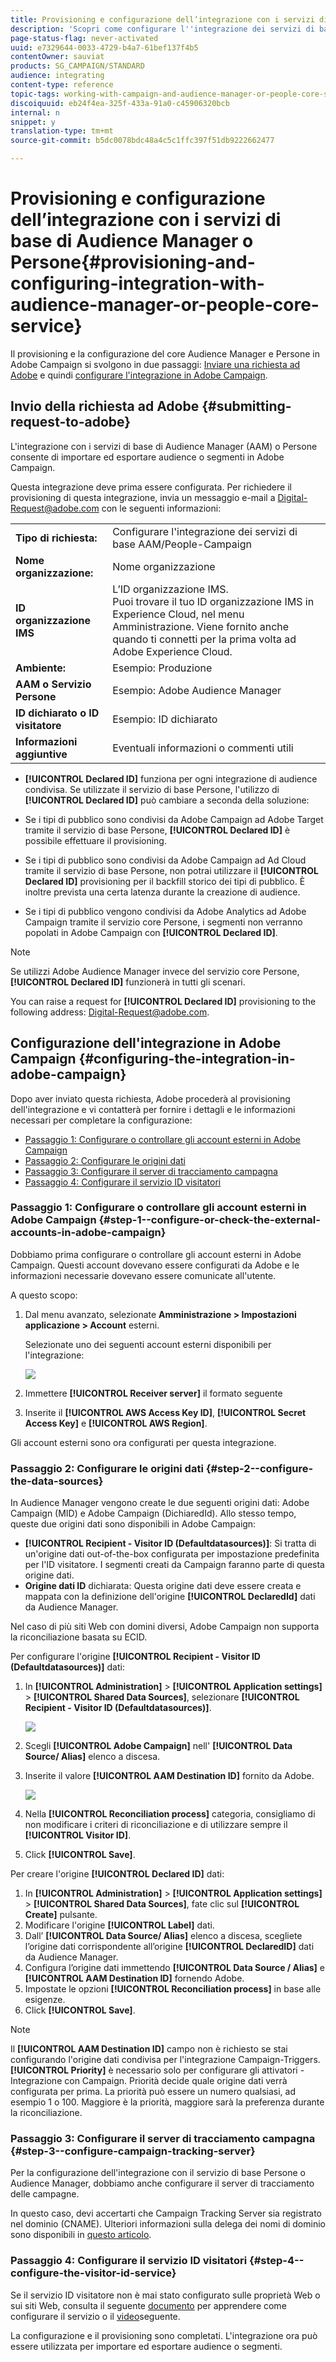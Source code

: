 ```yaml
---
title: Provisioning e configurazione dell’integrazione con i servizi di base di Audience Manager o Persone
description: 'Scopri come configurare l''integrazione dei servizi di base Audience Manager/Persone per iniziare a condividere audience o segmenti con le diverse soluzioni Adobe Experience Cloud. '
page-status-flag: never-activated
uuid: e7329644-0033-4729-b4a7-61bef137f4b5
contentOwner: sauviat
products: SG_CAMPAIGN/STANDARD
audience: integrating
content-type: reference
topic-tags: working-with-campaign-and-audience-manager-or-people-core-service
discoiquuid: eb24f4ea-325f-433a-91a0-c45906320bcb
internal: n
snippet: y
translation-type: tm+mt
source-git-commit: b5dc0078bdc48a4c5c1ffc397f51db9222662477

---
```



# Provisioning e configurazione dell’integrazione con i servizi di base di Audience Manager o Persone{#provisioning-and-configuring-integration-with-audience-manager-or-people-core-service}

Il provisioning e la configurazione del core Audience Manager e Persone in Adobe Campaign si svolgono in due passaggi: [Inviare una richiesta ad Adobe](#submitting-request-to-adobe) e quindi [configurare l'integrazione in Adobe Campaign](#configuring-the-integration-in-adobe-campaign).

## Invio della richiesta ad Adobe {#submitting-request-to-adobe}

L'integrazione con i servizi di base di Audience Manager (AAM) o Persone consente di importare ed esportare audience o segmenti in Adobe Campaign.

Questa integrazione deve prima essere configurata. Per richiedere il provisioning di questa integrazione, invia un messaggio e-mail a [Digital-Request@adobe.com](mailto:Digital-Request@adobe.com) con le seguenti informazioni:

<table> 
 <tbody> 
  <tr> 
   <td> <strong>Tipo di richiesta:</strong><br /> </td> 
   <td> Configurare l'integrazione dei servizi di base AAM/People-Campaign </td> 
  </tr> 
  <tr> 
   <td> <strong>Nome organizzazione:</strong><br /> </td> 
   <td> Nome organizzazione </td> 
  </tr> 
  <tr> 
   <td> <strong>ID organizzazione IMS</strong><br /> </td> 
   <td> L’ID organizzazione IMS. <br> Puoi trovare il tuo ID organizzazione IMS in Experience Cloud, nel menu Amministrazione. Viene fornito anche quando ti connetti per la prima volta ad Adobe Experience Cloud. </td> 
  </tr> 
  <tr> 
   <td> <strong>Ambiente:</strong><br /> </td> 
   <td> Esempio: Produzione </td> 
  </tr> 
  <tr> 
   <td> <strong>AAM o Servizio Persone</strong><br /> </td> 
   <td> Esempio: Adobe Audience Manager </td> 
  </tr> 
  <tr> 
   <td> <strong>ID dichiarato o ID visitatore</strong><br /> </td> 
   <td> Esempio: ID dichiarato </td> 
  </tr> 
  <tr> 
   <td> <strong>Informazioni aggiuntive</strong><br /> </td> 
   <td> Eventuali informazioni o commenti utili </td> 
  </tr> 
 </tbody> 
</table>

* **[!UICONTROL Declared ID]** funziona per ogni integrazione di audience condivisa. Se utilizzate il servizio di base Persone, l'utilizzo di **[!UICONTROL Declared ID]** può cambiare a seconda della soluzione:

* Se i tipi di pubblico sono condivisi da Adobe Campaign ad Adobe Target tramite il servizio di base Persone, **[!UICONTROL Declared ID]** è possibile effettuare il provisioning.
* Se i tipi di pubblico sono condivisi da Adobe Campaign ad Ad Cloud tramite il servizio di base Persone, non potrai utilizzare il **[!UICONTROL Declared ID]** provisioning per il backfill storico dei tipi di pubblico. È inoltre prevista una certa latenza durante la creazione di audience.
* Se i tipi di pubblico vengono condivisi da Adobe Analytics ad Adobe Campaign tramite il servizio core Persone, i segmenti non verranno popolati in Adobe Campaign con **[!UICONTROL Declared ID]**.

>[!NOTE]
>
>Se utilizzi Adobe Audience Manager invece del servizio core Persone, **[!UICONTROL Declared ID]** funzionerà in tutti gli scenari.

You can raise a request for **[!UICONTROL Declared ID]** provisioning to the following address: [Digital-Request@adobe.com](mailto:Digital-Request@adobe.com).

## Configurazione dell'integrazione in Adobe Campaign {#configuring-the-integration-in-adobe-campaign}

Dopo aver inviato questa richiesta, Adobe procederà al provisioning dell'integrazione e vi contatterà per fornire i dettagli e le informazioni necessari per completare la configurazione:

* [Passaggio 1: Configurare o controllare gli account esterni in Adobe Campaign](#step-1--configure-or-check-the-external-accounts-in-adobe-campaign)
* [Passaggio 2: Configurare le origini dati](#step-2--configure-the-data-sources)
* [Passaggio 3: Configurare il server di tracciamento campagna](#step-3--configure-campaign-tracking-server)
* [Passaggio 4: Configurare il servizio ID visitatori](#step-4--configure-the-visitor-id-service)

### Passaggio 1: Configurare o controllare gli account esterni in Adobe Campaign {#step-1--configure-or-check-the-external-accounts-in-adobe-campaign}

Dobbiamo prima configurare o controllare gli account esterni in Adobe Campaign. Questi account dovevano essere configurati da Adobe e le informazioni necessarie dovevano essere comunicate all'utente.

A questo scopo:

1. Dal menu avanzato, selezionate **Amministrazione &gt; Impostazioni applicazione &gt; Account** esterni.

   Selezionate uno dei seguenti account esterni disponibili per l'integrazione:

   ![](assets/integration_aam_1.png)

1. Immettere **[!UICONTROL Receiver server]** il formato seguente
1. Inserite il **[!UICONTROL AWS Access Key ID]**, **[!UICONTROL Secret Access Key]** e **[!UICONTROL AWS Region]**.

Gli account esterni sono ora configurati per questa integrazione.

### Passaggio 2: Configurare le origini dati {#step-2--configure-the-data-sources}

In Audience Manager vengono create le due seguenti origini dati: Adobe Campaign (MID) e Adobe Campaign (DichiaredId). Allo stesso tempo, queste due origini dati sono disponibili in Adobe Campaign:

* **[!UICONTROL Recipient - Visitor ID (Defaultdatasources)]**: Si tratta di un'origine dati out-of-the-box configurata per impostazione predefinita per l'ID visitatore. I segmenti creati da Campaign faranno parte di questa origine dati.
* **Origine dati ID** dichiarata: Questa origine dati deve essere creata e mappata con la definizione dell'origine **[!UICONTROL DeclaredId]** dati da Audience Manager.

Nel caso di più siti Web con domini diversi, Adobe Campaign non supporta la riconciliazione basata su ECID.

Per configurare l'origine **[!UICONTROL Recipient - Visitor ID (Defaultdatasources)]** dati:

1. In **[!UICONTROL Administration]** &gt; **[!UICONTROL Application settings]** &gt; **[!UICONTROL Shared Data Sources]**, selezionare **[!UICONTROL Recipient - Visitor ID (Defaultdatasources)]**.

   ![](assets/integration_aam_2.png)

1. Scegli **[!UICONTROL Adobe Campaign]** nell' **[!UICONTROL Data Source/ Alias]** elenco a discesa.
1. Inserite il valore **[!UICONTROL AAM Destination ID]** fornito da Adobe.

   ![](assets/integration_aam_3.png)

1. Nella **[!UICONTROL Reconciliation process]** categoria, consigliamo di non modificare i criteri di riconciliazione e di utilizzare sempre il **[!UICONTROL Visitor ID]**.
1. Click **[!UICONTROL Save]**.

Per creare l'origine **[!UICONTROL Declared ID]** dati:

1. In **[!UICONTROL Administration]** &gt; **[!UICONTROL Application settings]** &gt; **[!UICONTROL Shared Data Sources]**, fate clic sul **[!UICONTROL Create]** pulsante.
1. Modificare l'origine **[!UICONTROL Label]** dati.
1. Dall’ **[!UICONTROL Data Source/ Alias]** elenco a discesa, scegliete l’origine dati corrispondente all’origine **[!UICONTROL DeclaredID]** dati da Audience Manager.
1. Configura l’origine dati immettendo **[!UICONTROL Data Source / Alias]** e **[!UICONTROL AAM Destination ID]** fornendo Adobe.
1. Impostate le opzioni **[!UICONTROL Reconciliation process]** in base alle esigenze.
1. Click **[!UICONTROL Save]**.

>[!NOTE]
>
>Il **[!UICONTROL AAM Destination ID]** campo non è richiesto se stai configurando l'origine dati condivisa per l'integrazione [](../../integrating/using/configuring-triggers-in-experience-cloud.md)Campaign-Triggers. **[!UICONTROL Priority]** è necessario solo per configurare gli attivatori - Integrazione con Campaign. Priorità decide quale origine dati verrà configurata per prima. La priorità può essere un numero qualsiasi, ad esempio 1 o 100. Maggiore è la priorità, maggiore sarà la preferenza durante la riconciliazione.

### Passaggio 3: Configurare il server di tracciamento campagna {#step-3--configure-campaign-tracking-server}

Per la configurazione dell'integrazione con il servizio di base Persone o Audience Manager, dobbiamo anche configurare il server di tracciamento delle campagne.

In questo caso, devi accertarti che Campaign Tracking Server sia registrato nel dominio (CNAME). Ulteriori informazioni sulla delega dei nomi di dominio sono disponibili in [questo articolo](https://docs.campaign.adobe.com/doc/AC/en/technicalResources/Technotes/AdobeCampaign_Deliverability_Sub_Domain_Delegation.pdf).

### Passaggio 4: Configurare il servizio ID visitatori {#step-4--configure-the-visitor-id-service}

Se il servizio ID visitatore non è mai stato configurato sulle proprietà Web o sui siti Web, consulta il seguente [documento](https://marketing.adobe.com/resources/help/en_US/mcvid/mcvid-setup-aam-analytics.html) per apprendere come configurare il servizio o il [video](https://helpx.adobe.com/marketing-cloud/how-to/email-marketing.html#step-two)seguente.

La configurazione e il provisioning sono completati. L'integrazione ora può essere utilizzata per importare ed esportare audience o segmenti.
